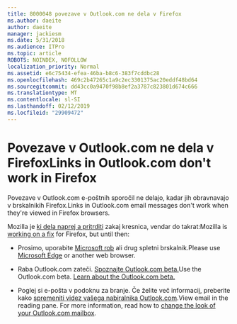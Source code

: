 ```yaml
---
title: 8000048 povezave v Outlook.com ne dela v Firefox
ms.author: daeite
author: daeite
manager: jackiesm
ms.date: 5/31/2018
ms.audience: ITPro
ms.topic: article
ROBOTS: NOINDEX, NOFOLLOW
localization_priority: Normal
ms.assetid: e6c75434-efea-46ba-b8c6-383f7cddbc28
ms.openlocfilehash: 469c2b47265c1a9c2ec3301375ac20eddf48bd64
ms.sourcegitcommit: dd43cc0a9470f98b8ef2a3787c823801d674c666
ms.translationtype: MT
ms.contentlocale: sl-SI
ms.lasthandoff: 02/12/2019
ms.locfileid: "29909472"
---
```

# <a name="links-in-outlookcom-dont-work-in-firefox"></a><span data-ttu-id="efa90-102">Povezave v Outlook.com ne dela v Firefox</span><span class="sxs-lookup"><span data-stu-id="efa90-102">Links in Outlook.com don't work in Firefox</span></span>

<span data-ttu-id="efa90-103">Povezave v Outlook.com e-poštnih sporočil ne delajo, kadar jih obravnavajo v brskalnikih Firefox.</span><span class="sxs-lookup"><span data-stu-id="efa90-103">Links in Outlook.com email messages don't work when they're viewed in Firefox browsers.</span></span>
  
<span data-ttu-id="efa90-104">Mozilla je [ki dela naprej a pritrditi](https://go.microsoft.com/fwlink/p/?linkid=2001502&amp;clcid=0x409) zakaj kresnica, vendar do takrat:</span><span class="sxs-lookup"><span data-stu-id="efa90-104">Mozilla is [working on a fix](https://go.microsoft.com/fwlink/p/?linkid=2001502&amp;clcid=0x409) for Firefox, but until then:</span></span> 
  
- <span data-ttu-id="efa90-105">Prosimo, uporabite [Microsoft rob](https://go.microsoft.com/fwlink/p/?linkid=2001503&amp;clcid=0x409) ali drug spletni brskalnik.</span><span class="sxs-lookup"><span data-stu-id="efa90-105">Please use [Microsoft Edge](https://go.microsoft.com/fwlink/p/?linkid=2001503&amp;clcid=0x409) or another web browser.</span></span> 
    
- <span data-ttu-id="efa90-p101">Raba Outlook.com zateči. [Spoznajte Outlook.com beta.](https://go.microsoft.com/fwlink/p/?linkid=874356&amp;clcid=0x409)</span><span class="sxs-lookup"><span data-stu-id="efa90-p101">Use the Outlook.com beta. [Learn about the Outlook.com beta.](https://go.microsoft.com/fwlink/p/?linkid=874356&amp;clcid=0x409)</span></span>
    
- <span data-ttu-id="efa90-p102">Poglej si e-pošta v podoknu za branje. Če želite več informacij, preberite kako [spremeniti videz vašega nabiralnika Outlook.com](https://go.microsoft.com/fwlink/p/?linkid=2001401&amp;clcid=0x409).</span><span class="sxs-lookup"><span data-stu-id="efa90-p102">View email in the reading pane. For more information, read how to [change the look of your Outlook.com mailbox](https://go.microsoft.com/fwlink/p/?linkid=2001401&amp;clcid=0x409).</span></span>
    

